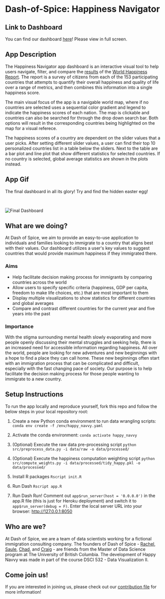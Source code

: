 # Dash-of-Spice: Happiness Navigator

## Link to Dashboard
You can find our dashboard [here](https://happy-navvy-r.herokuapp.com/)! Please view in full screen.

## App Description

The Happiness Navigator app dashboard is an interactive visual tool to help users navigate, filter, and compare the [results](https://www.kaggle.com/mathurinache/world-happiness-report) of the [World Happiness Report](https://en.wikipedia.org/wiki/World_Happiness_Report). The report is a survey of citizens from each of the 153 participating countries that attempts to quantify their overall happiness and quality of life over a range of metrics, and then combines this information into a single happiness score.

The main visual focus of the app is a navigable world map, where if no countries are selected uses a sequential color gradient and legend to indicate the happiness scores of each nation. The map is clickable and countries can also be searched for through the drop down search bar. Both options will result in the corresponding countries being highlighted on the map for a visual referece.

The happiness scores of a country are dependent on the slider values that a user picks. After setting different slider values, a user can find their top 10 personalized countries list in a table below the sliders. Next to the table are a bar plot and line plot that show different statistics for selected countries. If no country is selected, global average statistics are shown in the plots instead.

## App Gif

The final dashboard in all its glory! Try and find the hidden easter egg!

<br />

![Final Dashboard](gifception2.gif)

## What are we doing?
At Dash of Spice, we aim to provide an easy-to-use application to individuals and families looking to immigrate to a country that aligns best with their values. Our dashboard utilizes a user's key values to suggest countries that would provide maximum happiness if they immigrated there.

### Aims
- Help facilitate decision making process for immigrants by comparing countries across the world
- Allow users to specify specific criteria (happiness, GDP per capita, freedom to make life choices, etc.) that are most important to them
- Display multiple visualizations to show statistics for different countries and global averages
- Compare and contrast different countries for the current year and five years into the past

### Importance
With the stigma surrounding mental health slowly evaporating and more people openly discussing their mental struggles and seeking help, there is an increased need for accessible information regarding happiness. All over the world, people are looking for new adventures and new beginnings with a hope to find a place they can call home. These new beginnings often start with an immigration process that can be complicated and difficult, especially with the fast changing pace of society. Our purpose is to help facilitate the decision making process for those people wanting to immigrate to a new country.  

## Setup Instructions
To run the app locally and reproduce yourself, fork this repo and follow the below steps in your local repository root:

1. Create a new Python conda environment to run data wrangling scripts:
`conda env create -f /env/happy_navvy.yaml`

2. Activate the conda environment:
`conda activate happy_navvy`

3. (Optional) Execute the raw data pre-processing script
`python src/preprocess_data.py -i data/raw -o data/processed/`

4. (Optional) Execute the happiness computation weighting script
`python src/compute_weights.py -i data/processed/tidy_happy.pkl -o data/processed/`

5. Install R packages
`Rscript init.R`

6. Run Dash
`Rscript app.R` 

7. Run Dash Run! Comment out `app$run_server(host = '0.0.0.0')` in the app.R file (this is just for Heroku deployment) and switch it to `app$run_server(debug = F)`. Enter the local server URL into your browser: http://127.0.0.1:8050

## Who are we?
At Dash of Spice, we are a team of data scientists working for a fictional immigration consulting company. The founders of Dash of Spice - [Rachel](https://github.com/rachelywong), [Saule](https://github.com/Saule-Atymtayeva), [Chad](https://github.com/ChadNeald), and [Craig](https://github.com/cmmclaug) - are friends from the Master of Data Science program at The University of British Columbia. The development of Happy Navvy was made in part of the course DSCI 532 - Data Visualization II. 

## Come join us!
If you are interested in joining us, please check out our [contribution file](https://github.com/UBC-MDS/dash_of_spice-R/blob/main/contribution_guidelines.md) for more information! 


